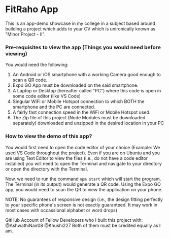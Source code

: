 # FitRaho App
This is an app-demo showcase in my college in a subject based around building a project which adds to your CV which is unironically known as "Minor Project - II".

### Pre-requisites to view the app (Things you would need before viewing)
You would need the following:
1. An Android or iOS smartphone with a working Camera good enough to scan a QR code.
2. Expo GO App must be downloaded on the said smartphone.
3. A Laptop or Desktop (hereafter called "PC") where this code is open in some code editor (like VS Code)
4. Singular WiFi or Mobile Hotspot connection to which BOTH the smartphone and the PC are connected.
5. A fairly fast connection speed in the WiFi or Mobile Hotspot used.
6. The Zip file of this project (Node Modules must be downloaded separately) downloaded and unzipped in the desired location in your PC

### How to view the demo of this app?
You would first need to open the code editor of your choice (Example: We used VS Code throughout the project).
Even if you are on Ubuntu and you are using Text Editor to view the files (i.e., do not have a code editor installed) you will need to open the Terminal and navigate to your directory or open the directory with the Terminal.

Now, we need to run the command `npm start` which will start the program.
The Terminal (in its output) would generate a QR code. Using the Expo GO app, you would need to scan the QR to view the application on your phone. 

NOTE:
No guarantees of responsive design (i.e., the design fitting perfectly to your specific phone's screen is not exactly guaranteed. It may work in most cases with occassional alphabet or word drops)

GitHub Account of Fellow Developers who I built this project with:
@AshwathiNair08
@Khushi227
Both of them must be credited equally as I am.
